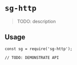 # `sg-http`

> TODO: description

## Usage

```
const sg = require('sg-http');

// TODO: DEMONSTRATE API
```
